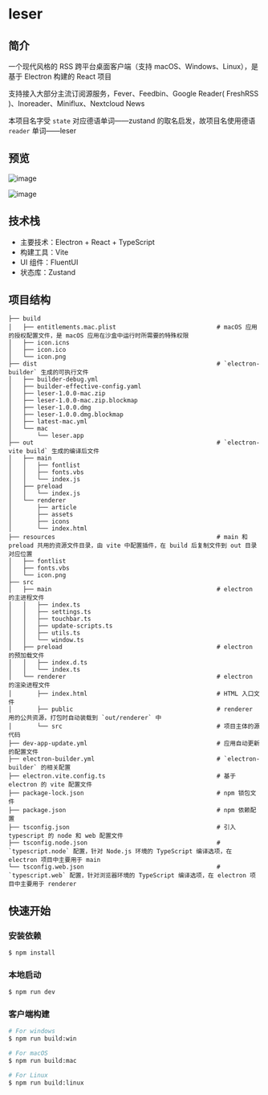 # leser

## 简介

一个现代风格的 RSS 跨平台桌面客户端（支持 macOS、Windows、Linux），是基于 Electron 构建的 React 项目

支持接入大部分主流订阅源服务，Fever、Feedbin、Google Reader( FreshRSS )、Inoreader、Miniflux、Nextcloud News

本项目名字受 `state` 对应德语单词——zustand 的取名启发，故项目名使用德语 `reader` 单词——leser

## 预览

![image](https://github.com/KangodYan/leser/blob/master/resources/preview_image1.png)

![image](https://github.com/KangodYan/leser/blob/master/resources/preview_image2.png)

## 技术栈

- 主要技术：Electron + React + TypeScript
- 构建工具：Vite
- UI 组件：FluentUI
- 状态库：Zustand

## 项目结构

```
├── build                                                 
│   ├── entitlements.mac.plist                            # macOS 应用的授权配置文件，是 macOS 应用在沙盒中运行时所需要的特殊权限
│   ├── icon.icns
│   ├── icon.ico
│   └── icon.png
├── dist                                                  # `electron-builder` 生成的可执行文件
│   ├── builder-debug.yml
│   ├── builder-effective-config.yaml
│   ├── leser-1.0.0-mac.zip
│   ├── leser-1.0.0-mac.zip.blockmap
│   ├── leser-1.0.0.dmg
│   ├── leser-1.0.0.dmg.blockmap
│   ├── latest-mac.yml
│   └── mac
│       └── leser.app
├── out                                                   # `electron-vite build` 生成的编译后文件
│   ├── main                                              
│   │   ├── fontlist
│   │   ├── fonts.vbs
│   │   └── index.js
│   ├── preload                                            
│   │   └── index.js
│   └── renderer                                          
│       ├── article
│       ├── assets
│       ├── icons
│       └── index.html
├── resources                                             # main 和 preload 共用的资源文件目录，由 vite 中配置插件，在 build 后复制文件到 out 目录对应位置
│   ├── fontlist
│   ├── fonts.vbs
│   └── icon.png
├── src
│   ├── main                                              # electron 的主进程文件
│   │   ├── index.ts
│   │   ├── settings.ts
│   │   ├── touchbar.ts
│   │   ├── update-scripts.ts
│   │   ├── utils.ts
│   │   └── window.ts
│   ├── preload                                           # electron 的预加载文件
│   │   ├── index.d.ts
│   │   └── index.ts
│   └── renderer                                          # electron 的渲染进程文件
│       ├── index.html                                    # HTML 入口文件
│       ├── public                                        # renderer 用的公共资源，打包时自动装载到 `out/renderer` 中
│       └── src                                           # 项目主体的源代码
├── dev-app-update.yml                                    # 应用自动更新的配置文件
├── electron-builder.yml                                  # `electron-builder` 的相关配置
├── electron.vite.config.ts                               # 基于 electron 的 vite 配置文件
├── package-lock.json                                     # npm 锁包文件
├── package.json                                          # npm 依赖配置
├── tsconfig.json                                         # 引入 typescript 的 node 和 web 配置文件
├── tsconfig.node.json                                    # `typescript.node` 配置，针对 Node.js 环境的 TypeScript 编译选项，在 electron 项目中主要用于 main
└── tsconfig.web.json                                     # `typescript.web` 配置，针对浏览器环境的 TypeScript 编译选项，在 electron 项目中主要用于 renderer
```

## 快速开始

### 安装依赖

```bash
$ npm install
```

### 本地启动

```bash
$ npm run dev
```

### 客户端构建

```bash
# For windows
$ npm run build:win

# For macOS
$ npm run build:mac

# For Linux
$ npm run build:linux
```
